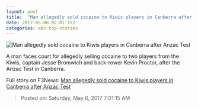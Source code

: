 ```yaml
---
layout: post
title:  "Man allegedly sold cocaine to Kiwis players in Canberra after Anzac Test"
date: 2017-05-06 02:01:15Z
categories: abc-top-stories
---
```


![Man allegedly sold cocaine to Kiwis players in Canberra after Anzac Test](http://www.abc.net.au/news/image/8503212-1x1-700x700.jpg)

A man faces court for allegedly selling cocaine to two players from the Kiwis, captain Jesse Bromwich and back-rower Kevin Proctor, after the Anzac Test in Canberra.


Full story on F3News: [Man allegedly sold cocaine to Kiwis players in Canberra after Anzac Test](http://www.f3nws.com/n/ZReQTF)

> Posted on: Saturday, May 6, 2017 7:01:15 AM
